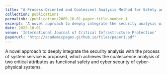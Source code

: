 ```yaml
---
title: "A Process-Oriented and Coalescent Analysis Method for Safety and Security in Railway Systems"
collection: publications
permalink: /publication/2009-10-01-paper-title-number-1
excerpt: 'A novel approach to deeply integrate the security analysis with the process of system service is proposed, which achieves the coalescence analysis of two critical attributes as functional safety and cyber security of cyber-physical systems.'
date: 2022-10-01
venue: 'International Journal of Critical Infrastructure Protection'
paperurl: 'http://academicpages.github.io/files/paper1.pdf'
---
```

A novel approach to deeply integrate the security analysis with the process of system service is proposed, which achieves the coalescence analysis of two critical attributes as functional safety and cyber security of cyber-physical systems.
